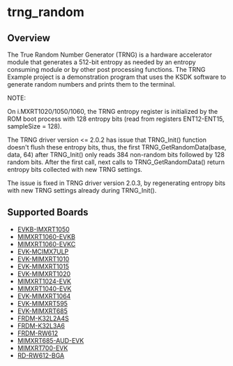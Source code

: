 # trng_random

## Overview
The True Random Number Generator (TRNG) is a hardware accelerator module that generates a 512-bit
entropy as needed by an entropy consuming module or by other post processing functions. The TRNG
Example project is a demonstration program that uses the KSDK software to generate random numbers
and prints them to the terminal.

NOTE:

On i.MXRT1020/1050/1060, the TRNG entropy register is initialized by the ROM boot process
with 128 entropy bits (read from registers ENT12-ENT15, sampleSize = 128).
 
The TRNG driver version <= 2.0.2 has issue that TRNG_Init() function doesn't flush
these entropy bits, thus, the first TRNG_GetRandomData(base, data, 64) after TRNG_Init()
only reads 384 non-random bits followed by 128 random bits. After the first call, next calls
to TRNG_GetRandomData() return entropy bits collected with new TRNG settings.

The issue is fixed in TRNG driver version 2.0.3, by regenerating entropy bits with new
TRNG settings already during TRNG_Init().

## Supported Boards
- [EVKB-IMXRT1050](../../../_boards/evkbimxrt1050/driver_examples/trng/random/example_board_readme.md)
- [MIMXRT1060-EVKB](../../../_boards/evkbmimxrt1060/driver_examples/trng/random/example_board_readme.md)
- [MIMXRT1060-EVKC](../../../_boards/evkcmimxrt1060/driver_examples/trng/random/example_board_readme.md)
- [EVK-MCIMX7ULP](../../../_boards/evkmcimx7ulp/driver_examples/trng/random/example_board_readme.md)
- [EVK-MIMXRT1010](../../../_boards/evkmimxrt1010/driver_examples/trng/random/example_board_readme.md)
- [EVK-MIMXRT1015](../../../_boards/evkmimxrt1015/driver_examples/trng/random/example_board_readme.md)
- [EVK-MIMXRT1020](../../../_boards/evkmimxrt1020/driver_examples/trng/random/example_board_readme.md)
- [MIMXRT1024-EVK](../../../_boards/evkmimxrt1024/driver_examples/trng/random/example_board_readme.md)
- [MIMXRT1040-EVK](../../../_boards/evkmimxrt1040/driver_examples/trng/random/example_board_readme.md)
- [EVK-MIMXRT1064](../../../_boards/evkmimxrt1064/driver_examples/trng/random/example_board_readme.md)
- [EVK-MIMXRT595](../../../_boards/evkmimxrt595/driver_examples/trng/random/example_board_readme.md)
- [EVK-MIMXRT685](../../../_boards/evkmimxrt685/driver_examples/trng/random/example_board_readme.md)
- [FRDM-K32L2A4S](../../../_boards/frdmk32l2a4s/driver_examples/trng/random/example_board_readme.md)
- [FRDM-K32L3A6](../../../_boards/frdmk32l3a6/driver_examples/trng/random/example_board_readme.md)
- [FRDM-RW612](../../../_boards/frdmrw612/driver_examples/trng/random/example_board_readme.md)
- [MIMXRT685-AUD-EVK](../../../_boards/mimxrt685audevk/driver_examples/trng/random/example_board_readme.md)
- [MIMXRT700-EVK](../../../_boards/mimxrt700evk/driver_examples/trng/random/example_board_readme.md)
- [RD-RW612-BGA](../../../_boards/rdrw612bga/driver_examples/trng/random/example_board_readme.md)

